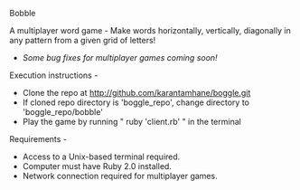 Bobble

A multiplayer word game - Make words horizontally, vertically, diagonally in any pattern from a given grid of letters!
* *Some bug fixes for multiplayer games coming soon!*

Execution instructions - 

* Clone the repo at http://github.com/karantamhane/boggle.git
* If cloned repo directory is 'boggle_repo', change directory to 'boggle_repo/bobble'
* Play the game by running " ruby 'client.rb' " in the terminal

Requirements - 

* Access to a Unix-based terminal required.
* Computer must have Ruby 2.0 installed.
* Network connection required for multiplayer games.
